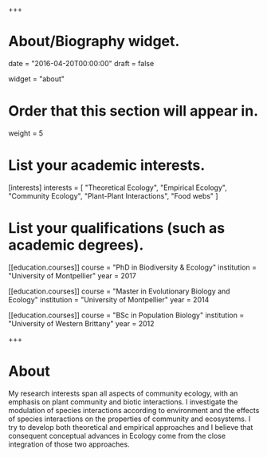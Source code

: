 +++
# About/Biography widget.

date = "2016-04-20T00:00:00"
draft = false

widget = "about"

# Order that this section will appear in.
weight = 5

# List your academic interests.
[interests]
  interests = [
    "Theoretical Ecology",
    "Empirical Ecology",
    "Community Ecology",
    "Plant-Plant Interactions",
    "Food webs"
  ]

# List your qualifications (such as academic degrees).
[[education.courses]]
  course = "PhD in Biodiversity & Ecology"
  institution = "University of Montpellier"
  year = 2017

[[education.courses]]
  course = "Master in Evolutionary Biology and Ecology"
  institution = "University of Montpellier"
  year = 2014

[[education.courses]]
  course = "BSc in Population Biology"
  institution = "University of Western Brittany"
  year = 2012
 
+++

# About

My research interests span all aspects of community ecology, with an emphasis on
plant community and biotic interactions. I investigate the modulation of species
interactions according to environment and the effects of species interactions on
the properties of community and ecosystems. I try to develop both theoretical
and empirical approaches and I believe that consequent conceptual advances in
Ecology come from the close integration of those two approaches.
